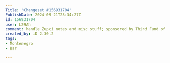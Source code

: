 ```yaml
---
Title: 'Changeset #156931704'
PublishDate: 2024-09-21T23:34:27Z
id: 156931704
user: L29Ah
comment: handle Zupci notes and misc stuff; sponsored by Third Fund of Montelibero
created_by: iD 2.30.2
tags:
- Montenegro
- Bar

---
```

